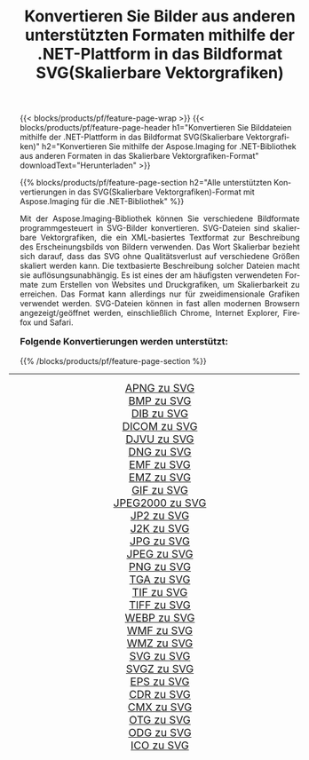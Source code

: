 ﻿---
title: Konvertieren Sie Bilder aus anderen unterstützten Formaten mithilfe der .NET-Plattform in das Bildformat SVG(Skalierbare Vektorgrafiken) 
weight: 3920
url: /de/net/conversion/to/svg/ 
lang: de
langdirlevel: 2
locales: zh-hans,ja,it,ru,de,es,fr,nl,id,lt,pl,pt,vi,tr,ko,zh-hant,ar,hi,th,sv,cs,uk,he
description: Mit Aspose.Imaging für die .NET-Bibliothek ist es einfach, von anderen unterstützten Bildformaten in SVG(Skalierbare Vektorgrafiken) zu konvertieren
---

{{< blocks/products/pf/feature-page-wrap >}}
{{< blocks/products/pf/feature-page-header h1="Konvertieren Sie Bilddateien mithilfe der .NET-Plattform in das Bildformat SVG(Skalierbare Vektorgrafiken)" h2="Konvertieren Sie mithilfe der Aspose.Imaging for .NET-Bibliothek aus anderen Formaten in das Skalierbare Vektorgrafiken-Format" downloadText="Herunterladen" >}}


{{% blocks/products/pf/feature-page-section  h2="Alle unterstützten Konvertierungen in das SVG(Skalierbare Vektorgrafiken)-Format mit Aspose.Imaging für die .NET-Bibliothek" %}}
<p align=justify>Mit der Aspose.Imaging-Bibliothek können Sie verschiedene Bildformate programmgesteuert in SVG-Bilder konvertieren. SVG-Dateien sind skalierbare Vektorgrafiken, die ein XML-basiertes Textformat zur Beschreibung des Erscheinungsbilds von Bildern verwenden. Das Wort Skalierbar bezieht sich darauf, dass das SVG ohne Qualitätsverlust auf verschiedene Größen skaliert werden kann. Die textbasierte Beschreibung solcher Dateien macht sie auflösungsunabhängig. Es ist eines der am häufigsten verwendeten Formate zum Erstellen von Websites und Druckgrafiken, um Skalierbarkeit zu erreichen. Das Format kann allerdings nur für zweidimensionale Grafiken verwendet werden. SVG-Dateien können in fast allen modernen Browsern angezeigt/geöffnet werden, einschließlich Chrome, Internet Explorer, Firefox und Safari.</p>
<h3 style="margin-top:16px;">
Folgende Konvertierungen werden unterstützt:
</h3>
{{% /blocks/products/pf/feature-page-section %}}
<div class="container-fluid productfamilypage bg-gray">
    <div class="convertypes bg-gray agp-content section">
        <div class="container">
		<hr style="margin-left:-20px;"/>
		<div class="row other-converters" style="gap: 10px;font-size: 19px;text-align:center;">
		    <div class='col-md-3 other-converter remove-lp remove-rp'><a href="/imaging/de/net/conversion/apng-to-svg/" style="padding:15px;">APNG zu SVG</a></div>
<div class='col-md-3 other-converter remove-lp remove-rp'><a href="/imaging/de/net/conversion/bmp-to-svg/" style="padding:15px;">BMP zu SVG</a></div>
<div class='col-md-3 other-converter remove-lp remove-rp'><a href="/imaging/de/net/conversion/dib-to-svg/" style="padding:15px;">DIB zu SVG</a></div>
<div class='col-md-3 other-converter remove-lp remove-rp'><a href="/imaging/de/net/conversion/dicom-to-svg/" style="padding:15px;">DICOM zu SVG</a></div>
<div class='col-md-3 other-converter remove-lp remove-rp'><a href="/imaging/de/net/conversion/djvu-to-svg/" style="padding:15px;">DJVU zu SVG</a></div>
<div class='col-md-3 other-converter remove-lp remove-rp'><a href="/imaging/de/net/conversion/dng-to-svg/" style="padding:15px;">DNG zu SVG</a></div>
<div class='col-md-3 other-converter remove-lp remove-rp'><a href="/imaging/de/net/conversion/emf-to-svg/" style="padding:15px;">EMF zu SVG</a></div>
<div class='col-md-3 other-converter remove-lp remove-rp'><a href="/imaging/de/net/conversion/emz-to-svg/" style="padding:15px;">EMZ zu SVG</a></div>
<div class='col-md-3 other-converter remove-lp remove-rp'><a href="/imaging/de/net/conversion/gif-to-svg/" style="padding:15px;">GIF zu SVG</a></div>
<div class='col-md-3 other-converter remove-lp remove-rp'><a href="/imaging/de/net/conversion/jpeg2000-to-svg/" style="padding:15px;">JPEG2000 zu SVG</a></div>
<div class='col-md-3 other-converter remove-lp remove-rp'><a href="/imaging/de/net/conversion/jp2-to-svg/" style="padding:15px;">JP2 zu SVG</a></div>
<div class='col-md-3 other-converter remove-lp remove-rp'><a href="/imaging/de/net/conversion/j2k-to-svg/" style="padding:15px;">J2K zu SVG</a></div>
<div class='col-md-3 other-converter remove-lp remove-rp'><a href="/imaging/de/net/conversion/jpg-to-svg/" style="padding:15px;">JPG zu SVG</a></div>
<div class='col-md-3 other-converter remove-lp remove-rp'><a href="/imaging/de/net/conversion/jpeg-to-svg/" style="padding:15px;">JPEG zu SVG</a></div>
<div class='col-md-3 other-converter remove-lp remove-rp'><a href="/imaging/de/net/conversion/png-to-svg/" style="padding:15px;">PNG zu SVG</a></div>
<div class='col-md-3 other-converter remove-lp remove-rp'><a href="/imaging/de/net/conversion/tga-to-svg/" style="padding:15px;">TGA zu SVG</a></div>
<div class='col-md-3 other-converter remove-lp remove-rp'><a href="/imaging/de/net/conversion/tif-to-svg/" style="padding:15px;">TIF zu SVG</a></div>
<div class='col-md-3 other-converter remove-lp remove-rp'><a href="/imaging/de/net/conversion/tiff-to-svg/" style="padding:15px;">TIFF zu SVG</a></div>
<div class='col-md-3 other-converter remove-lp remove-rp'><a href="/imaging/de/net/conversion/webp-to-svg/" style="padding:15px;">WEBP zu SVG</a></div>
<div class='col-md-3 other-converter remove-lp remove-rp'><a href="/imaging/de/net/conversion/wmf-to-svg/" style="padding:15px;">WMF zu SVG</a></div>
<div class='col-md-3 other-converter remove-lp remove-rp'><a href="/imaging/de/net/conversion/wmz-to-svg/" style="padding:15px;">WMZ zu SVG</a></div>
<div class='col-md-3 other-converter remove-lp remove-rp'><a href="/imaging/de/net/conversion/svg-to-svg/" style="padding:15px;">SVG zu SVG</a></div>
<div class='col-md-3 other-converter remove-lp remove-rp'><a href="/imaging/de/net/conversion/svgz-to-svg/" style="padding:15px;">SVGZ zu SVG</a></div>
<div class='col-md-3 other-converter remove-lp remove-rp'><a href="/imaging/de/net/conversion/eps-to-svg/" style="padding:15px;">EPS zu SVG</a></div>
<div class='col-md-3 other-converter remove-lp remove-rp'><a href="/imaging/de/net/conversion/cdr-to-svg/" style="padding:15px;">CDR zu SVG</a></div>
<div class='col-md-3 other-converter remove-lp remove-rp'><a href="/imaging/de/net/conversion/cmx-to-svg/" style="padding:15px;">CMX zu SVG</a></div>
<div class='col-md-3 other-converter remove-lp remove-rp'><a href="/imaging/de/net/conversion/otg-to-svg/" style="padding:15px;">OTG zu SVG</a></div>
<div class='col-md-3 other-converter remove-lp remove-rp'><a href="/imaging/de/net/conversion/odg-to-svg/" style="padding:15px;">ODG zu SVG</a></div>
<div class='col-md-3 other-converter remove-lp remove-rp'><a href="/imaging/de/net/conversion/ico-to-svg/" style="padding:15px;">ICO zu SVG</a></div>
                </div>
        </div>
    </div>
</div>
<br/>

